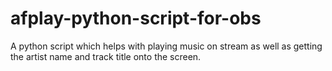 # afplay-python-script-for-obs
A python script which helps with playing music on stream as well as getting the artist name and track title onto the screen.
